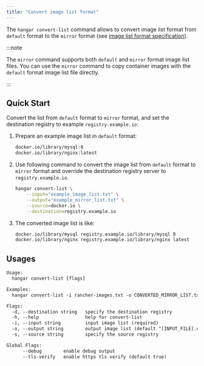 ```yaml
---
title: "Convert image list format"
---
```


The `hangar convert-list` command allows to convert image list format from `default` format to the `mirror` format (see [image list format specification](/docs/v1.8/mirror/image-list-format)).

:::note

The `mirror` command supports both `default` and `mirror` format image list files. You can use the `mirror` command to copy container images with the `default` format image list file directly.

:::

## Quick Start

Convert the list from `default` format to `mirror` format, and set the destination registry to example `registry.example.io`:

1. Prepare an example image list in `default` format:
    ```txt title="example_image_list.txt"
    docker.io/library/mysql:8
    docker.io/library/nginx:latest
    ```

1. Use following command to convert the image list from `default` format to `mirror` format and override the destination registry server to `registry.example.io`.

    ```sh
    hangar convert-list \
        --input="example_image_list.txt" \
        --output="example_mirror_list.txt" \
        --source=docker.io \
        --destination=registry.example.io
    ```

1. The converted image list is like:

    ```txt title="example_mirror_list.txt"
    docker.io/library/mysql registry.example.io/library/mysql 8
    docker.io/library/nginx registry.example.io/library/nginx latest
    ```

## Usages

```txt
Usage:
  hangar convert-list [flags]

Examples:
  hangar convert-list -i rancher-images.txt -o CONVERTED_MIRROR_LIST.txt

Flags:
  -d, --destination string   specify the destination registry
  -h, --help                 help for convert-list
  -i, --input string         input image list (required)
  -o, --output string        output image list (default "[INPUT_FILE].converted")
  -s, --source string        specify the source registry

Global Flags:
      --debug        enable debug output
      --tls-verify   enable https tls verify (default true)
```
